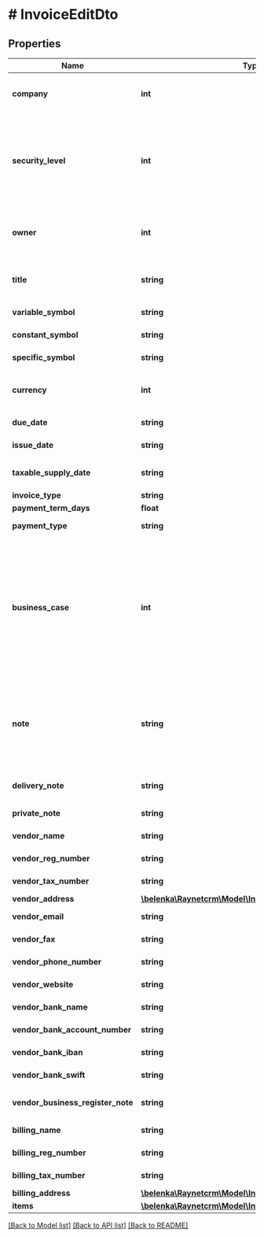 # # InvoiceEditDto

## Properties

Name | Type | Description | Notes
------------ | ------------- | ------------- | -------------
**company** | **int** | [Klient] Klient kterému se bude fakturovat | [optional]
**security_level** | **int** | [Bezpečnostní úroveň] ID bezpečnostní úrovně. Pokud není vyplněna je nastavena výchozí bezpečnostní skupina. | [optional]
**owner** | **int** | [Vlastník] ID kontaktní osoby, která je zároveň uživatelem | [optional]
**title** | **string** | [Název] Název faktury pro lepší dohledatelnost | [optional]
**variable_symbol** | **string** | [Variabilní symbol] | [optional]
**constant_symbol** | **string** | [Konstantní symbol] | [optional]
**specific_symbol** | **string** | [Specifický symbol] | [optional]
**currency** | **int** | [Měna] ID záznamu z číselníku Currency | [optional]
**due_date** | **string** | [Datum splatnosti] | [optional]
**issue_date** | **string** | [Datum vystavení] | [optional]
**taxable_supply_date** | **string** | [Datum zdanitelného plnění] | [optional]
**invoice_type** | **string** | [Typ faktury] | [optional]
**payment_term_days** | **float** | [Splatnost] | [optional]
**payment_type** | **string** | [Způsob úhrady] | [optional]
**business_case** | **int** | [Obchodní případ] ID záznamu obchodního případu. Není kontrolována integrita Klient - Obchodní případ - Faktura (tzn. faktura může být na jiného klienta než OP). | [optional]
**note** | **string** | [Poznámka pro příjemce] Pokud není vyplněna, použije se předvyplnění z konfigurace fakturačního modulu | [optional]
**delivery_note** | **string** | [Poznámka pro příjemce - dodací list] | [optional]
**private_note** | **string** | [Poznámka interní] | [optional]
**vendor_name** | **string** | [Dodavatel - Jméno klienta] | [optional]
**vendor_reg_number** | **string** | [Dodavatel - IČ] | [optional]
**vendor_tax_number** | **string** | [Dodavatel - DIČ] | [optional]
**vendor_address** | [**\belenka\Raynetcrm\Model\InvoiceEditDtoVendorAddress**](InvoiceEditDtoVendorAddress.md) |  | [optional]
**vendor_email** | **string** | [Dodavatel - Email] | [optional]
**vendor_fax** | **string** | [Dodavatel - Fax] | [optional]
**vendor_phone_number** | **string** | [Dodavatel - Telefon] | [optional]
**vendor_website** | **string** | [Dodavatel - Web] | [optional]
**vendor_bank_name** | **string** | [Dodavatel - Název banky] | [optional]
**vendor_bank_account_number** | **string** | [Dodavatel - Číslo účtu] | [optional]
**vendor_bank_iban** | **string** | [Dodavatel - IBAN] | [optional]
**vendor_bank_swift** | **string** | [Dodavatel - SWIFT] | [optional]
**vendor_business_register_note** | **string** | [Dodavatel - Zapsán v rejstříku] | [optional]
**billing_name** | **string** | [Odběratel - Jméno klienta] | [optional]
**billing_reg_number** | **string** | [Odběratel - IČ] | [optional]
**billing_tax_number** | **string** | [Odběratel - DIČ] | [optional]
**billing_address** | [**\belenka\Raynetcrm\Model\InvoiceEditDtoBillingAddress**](InvoiceEditDtoBillingAddress.md) |  | [optional]
**items** | [**\belenka\Raynetcrm\Model\InvoiceEditDtoItemsInner[]**](InvoiceEditDtoItemsInner.md) |  | [optional]

[[Back to Model list]](../../README.md#models) [[Back to API list]](../../README.md#endpoints) [[Back to README]](../../README.md)
